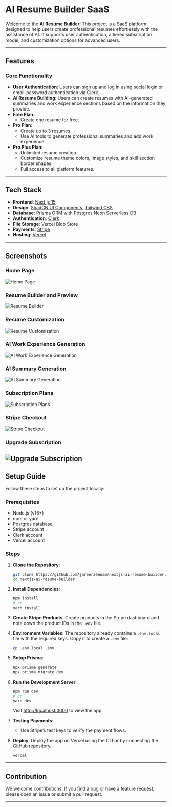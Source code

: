 # AI Resume Builder SaaS

Welcome to the **AI Resume Builder**! This project is a SaaS platform designed to help users create professional resumes effortlessly with the assistance of AI. It supports user authentication, a tiered subscription model, and customization options for advanced users.

---

## Features

### Core Functionality

- **User Authentication**: Users can sign up and log in using social login or email-password authentication via Clerk.
- **AI Resume Building**: Users can create resumes with AI-generated summaries and work experience sections based on the information they provide.
- **Free Plan**:
  - Create one resume for free.
- **Pro Plan**:
  - Create up to 3 resumes.
  - Use AI tools to generate professional summaries and add work experience.
- **Pro Plus Plan**:
  - Unlimited resume creation.
  - Customize resume theme colors, image styles, and skill section border shapes.
  - Full access to all platform features.

---

## Tech Stack

- **Frontend**: [Next.js 15](https://nextjs.org/)
- **Design**: [ShadCN UI Components](https://ui.shadcn.com/), [Tailwind CSS](https://tailwindcss.com/)
- **Database**: [Prisma ORM](https://www.prisma.io/) with [Postgres Neon Serverless DB](https://neon.tech/)
- **Authentication**: [Clerk](https://clerk.dev/)
- **File Storage**: Vercel Blob Store
- **Payments**: [Stripe](https://stripe.com/)
- **Hosting**: [Vercel](https://vercel.com/)

---

## Screenshots

### Home Page

![Home Page](https://github.com/jareerzeenam/nextjs-ai-resume-builder/blob/master/src/assets/images/front-page.png)

### Resume Builder and Preview

![Resume Builder](https://github.com/jareerzeenam/nextjs-ai-resume-builder/blob/master/src/assets/images/resume-builder.png)

### Resume Customization

![Resume Customization](https://github.com/jareerzeenam/nextjs-ai-resume-builder/blob/master/src/assets/images/customize-theme.png)

### AI Work Experience Generation

![AI Work Experience Generation](https://github.com/jareerzeenam/nextjs-ai-resume-builder/blob/master/src/assets/images/generate-experience.png)

### AI Summary Generation

![AI Summary Generation](https://github.com/jareerzeenam/nextjs-ai-resume-builder/blob/master/src/assets/images/generate-summary.png)

### Subscription Plans

![Subscription Plans](https://github.com/jareerzeenam/nextjs-ai-resume-builder/blob/master/src/assets/images/subscription-plans.png)

### Stripe Checkout

![Stripe Checkout](https://github.com/jareerzeenam/nextjs-ai-resume-builder/blob/master/src/assets/images/stripe.png)

### Upgrade Subscription

## ![Upgrade Subscription](https://github.com/jareerzeenam/nextjs-ai-resume-builder/blob/master/src/assets/images/upgrade.png)

## Setup Guide

Follow these steps to set up the project locally:

### Prerequisites

- Node.js (v16+)
- npm or yarn
- Postgres database
- Stripe account
- Clerk account
- Vercel account

### Steps

1. **Clone the Repository**:

   ```bash
   git clone https://github.com/jareerzeenam/nextjs-ai-resume-builder.git
   cd nextjs-ai-resume-builder
   ```

2. **Install Dependencies**:

   ```bash
   npm install
   # or
   yarn install
   ```

3. **Create Stripe Products**:
   Create products in the Stripe dashboard and note down the product IDs in the `.env` file.

4. **Environment Variables**:
   The repository already contains a `.env.local` file with the required keys. Copy it to create a `.env` file:

   ```bash
   cp .env.local .env
   ```

5. **Setup Prisma**:

   ```bash
   npx prisma generate
   npx prisma migrate dev
   ```

6. **Run the Development Server**:

   ```bash
   npm run dev
   # or
   yarn dev
   ```

   Visit [http://localhost:3000](http://localhost:3000) to view the app.

7. **Testing Payments**:

   - Use Stripe’s test keys to verify the payment flows.

8. **Deploy**:
   Deploy the app on Vercel using the CLI or by connecting the GitHub repository.

   ```bash
   vercel
   ```

---

## Contribution

We welcome contributions! If you find a bug or have a feature request, please open an issue or submit a pull request.

---
